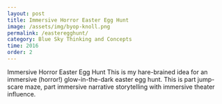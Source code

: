 ```yaml
---
layout: post
title: Immersive Horror Easter Egg Hunt
image: /assets/img/byop-knoll.png
permalink: /easteregghunt/
category: Blue Sky Thinking and Concepts
time: 2016
order: 2
---
```


Immersive Horror Easter Egg Hunt
This is my hare-brained idea for an immersive (horror!) glow-in-the-dark easter egg hunt. This is part jump-scare maze, part immersive narrative storytelling with immersive theater influence.
